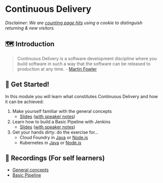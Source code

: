 # Continuous Delivery

_Disclaimer: We are [counting page hits](https://github.wdf.sap.corp/cloud-native-dev/usage-tracker) using a cookie to distinguish returning & new visitors._
<img src="https://cloud-native-dev-usage-tracker.cfapps.sap.hana.ondemand.com/pagehit/cc-materials/continuous-delivery-intro/1x1.png" alt="" height="1" width="1">

## 🗺️ Introduction

>Continuous Delivery is a software development discipline where you build software in such a way that the software can be released to production at any time. - [Martin Fowler](https://martinfowler.com/bliki/ContinuousDelivery.html)

## 🚀 Get Started!

In this module you will learn what constitutes Continuous Delivery and how it can be achieved:

1. Make yourself familiar with the general concepts
   - [Slides](https://pages.github.tools.sap/EngineeringCulture/ase/AllLanguages/continuousDelivery-slides/index.html)   ([with speaker notes](https://pages.github.tools.sap/EngineeringCulture/ase/AllLanguages/continuousDelivery-slides/index.html?showNotes=true))
2. Learn how to build a Basic Pipeline with Jenkins
   - [Slides](https://pages.github.tools.sap/EngineeringCulture/ase/AllLanguages/jenkins-slides/index.html) ([with speaker notes](https://pages.github.tools.sap/EngineeringCulture/ase/AllLanguages/jenkins-slides/index.html?showNotes=true))
3. Get your hands dirty: do the exercise for...
    - Cloud Foundry in [Java](../cloud-foundry-java) or [Node.js](../cloud-foundry-nodejs)
    - Kubernetes in [Java](../kubernetes-java) or [Node.js](../kubernetes-nodejs)

## 🎥 Recordings  (For self learners)

- [General concepts](https://video.sap.com/media/t/1_i4rrjtv6)
- [Basic Pipeline](https://video.sap.com/media/t/1_4nmdmkzg)
